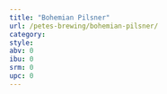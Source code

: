 ```yaml
---
title: "Bohemian Pilsner"
url: /petes-brewing/bohemian-pilsner/
category: 
style: 
abv: 0
ibu: 0
srm: 0
upc: 0
---
```


